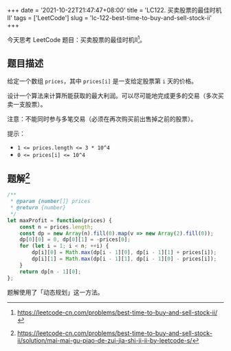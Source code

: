 +++
date = '2021-10-22T21:47:47+08:00'
title = 'LC122. 买卖股票的最佳时机II'
tags = ['LeetCode']
slug = 'lc-122-best-time-to-buy-and-sell-stock-ii'
+++

今天思考 LeetCode 题目：买卖股票的最佳时机II[^1]。

## 题目描述

给定一个数组 `prices`，其中 `prices[i]` 是一支给定股票第 `i` 天的价格。

设计一个算法来计算所能获取的最大利润。可以尽可能地完成更多的交易（多次买卖一支股票）。

注意：不能同时参与多笔交易（必须在再次购买前出售掉之前的股票）。

提示：

- `1 <= prices.length <= 3 * 10^4`
- `0 <= prices[i] <= 10^4`

## 题解[^2]

```js
/**
 * @param {number[]} prices
 * @return {number}
 */
let maxProfit = function(prices) {
    const n = prices.length;
    const dp = new Array(n).fill(0).map(v => new Array(2).fill(0));
    dp[0][0] = 0, dp[0][1] = -prices[0];
    for (let i = 1; i < n; ++i) {
        dp[i][0] = Math.max(dp[i - 1][0], dp[i - 1][1] + prices[i]);
        dp[i][1] = Math.max(dp[i - 1][1], dp[i - 1][0] - prices[i]);
    }
    return dp[n - 1][0];
};
```

题解使用了「动态规划」这一方法。

[^1]: https://leetcode-cn.com/problems/best-time-to-buy-and-sell-stock-ii/
[^2]: https://leetcode-cn.com/problems/best-time-to-buy-and-sell-stock-ii/solution/mai-mai-gu-piao-de-zui-jia-shi-ji-ii-by-leetcode-s/
